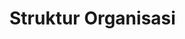 # Struktur Organisasi

<style>
  .container {
    background: #0b3d0b;
    color: #cbe4b4;
    padding: 20px;
    border-radius: 15px;
    max-width: 600px;
    font-family: 'Segoe UI', Tahoma, Geneva, Verdana, sans-serif;
    animation: fadeIn 1.5s ease-in-out;
  }
  .role {
    margin-bottom: 20px;
    padding: 15px;
    border-left: 6px solid #7bc67e;
    box-shadow: 0 0 15px #4b7e4b;
    transition: transform 0.3s ease;
    cursor: pointer;
    border-radius: 8px;
  }
  .role:hover {
    transform: scale(1.05);
    box-shadow: 0 0 20px #a8d5a8;
    background: #143e14;
  }
  .icon {
    font-size: 2.5rem;
    vertical-align: middle;
    margin-right: 10px;
  }
  h2 {
    display: flex;
    align-items: center;
  }
  @keyframes fadeIn {
    from {opacity: 0;}
    to {opacity: 1;}
  }
</style>

<div class="container">

<div class="role" tabindex="0" role="region" aria-label="Ketua">
  <h2><span class="icon">👩‍💼</span> Ketua</h2>
  <p><strong>Nama:</strong> [Nama Ketua]</p>
  <p>Memimpin organisasi, mengambil keputusan strategis, dan mewakili organisasi secara resmi.</p>
</div>

<div class="role" tabindex="0" role="region" aria-label="Wakil Ketua">
  <h2><span class="icon">🤝</span> Wakil Ketua</h2>
  <p><strong>Nama:</strong> [Nama Wakil Ketua]</p>
  <p>Membantu ketua dan menggantikan ketua saat berhalangan.</p>
</div>

<div class="role" tabindex="0" role="region" aria-label="Anggota 1">
  <h2><span class="icon">👤</span> Anggota 1</h2>
  <p><strong>Nama:</strong> [Nama Anggota 1]</p>
  <p>Bertanggung jawab pada bidang [deskripsi bidang/tugas].</p>
</div>

<div class="role" tabindex="0" role="region" aria-label="Anggota 2">
  <h2><span class="icon">👤</span> Anggota 2</h2>
  <p><strong>Nama:</strong> [Nama Anggota 2]</p>
  <p>Bertanggung jawab pada bidang [deskripsi bidang/tugas].</p>
</div>

<div class="role" tabindex="0" role="region" aria-label="Anggota 3">
  <h2><span class="icon">👤</span> Anggota 3</h2>
  <p><strong>Nama:</strong> [Nama Anggota 3]</p>
  <p>Bertanggung jawab pada bidang [deskripsi bidang/tugas].</p>
</div>

</div>
